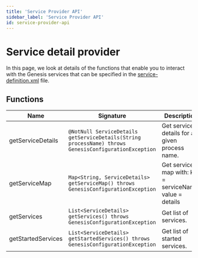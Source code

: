 ```yaml
---
title: 'Service Provider API'
sidebar_label: 'Service Provider API'
id: service-provider-api
---
```


Service detail provider
=======================

In this page, we look at details of the functions that enable you to interact with the Genesis services that can be specified in the [service-definition.xml](https://docs.genesis.global/secure/creating-applications/configure-runtime/service-definitions//) file.

Functions[​](/database/service-provider-api/service-provider-api/#functionsdirect-link-to-heading)
------------------------------------------------------------------------------------------------------------------------------------

| Name | Signature | Description |
| --- | --- | --- |
| getServiceDetails | `@NotNull ServiceDetails getServiceDetails(String processName) throws GenesisConfigurationException` | Get service details for a given process name. |
| getServiceMap | `Map<String, ServiceDetails> getServiceMap() throws GenesisConfigurationException` | Get services map with: key = serviceName, value = details |
| getServices | `List<ServiceDetails> getServices() throws GenesisConfigurationException` | Get list of services. |
| getStartedServices | `List<ServiceDetails> getStartedServices() throws GenesisConfigurationException` | Get list of started services. |